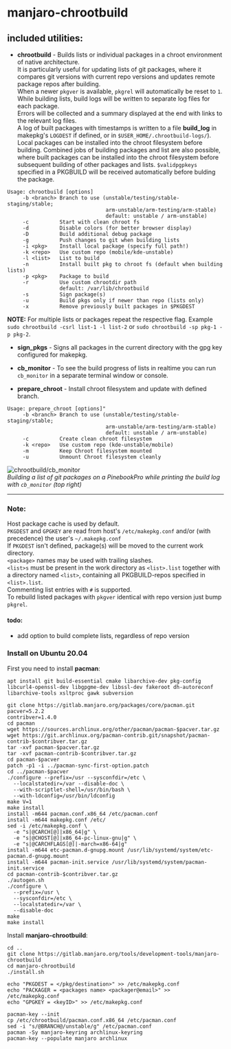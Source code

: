 # manjaro-chrootbuild

## included utilities:

- **chrootbuild** - Builds lists or individual packages in a chroot environment of native architecture.  
It is particularly useful for updating lists of git packages, where it compares git versions with current repo versions and updates remote package repos after building.  
When a newer `pkgver` is available, `pkgrel` will automatically be reset to `1`.  
While building lists, build logs will be written to separate log files for each package.  
Errors will be collected and a summary displayed at the end with links to the relevant log files.  
A log of built packages with timestamps is written to a file **build_log** in makepkg's `LOGDEST` if defined, or in `$USER_HOME/.chrootbuild-logs/`).
Local packages can be installed into the chroot filesystem before building.
Combined jobs of building packages and list are also possible, where built packages can be installed into the chroot filesystem before subsequent building of other packages and lists.
`$validpgpkeys` specified in a PKGBUILD will be received automatically before bulding the package.
```
Usage: chrootbuild [options]
     -b <branch> Branch to use (unstable/testing/stable-staging/stable;
                                arm-unstable/arm-testing/arm-stable)
                                default: unstable / arm-unstable)
     -c          Start with clean chroot fs
     -d          Disable colors (for better browser display)
     -D          Build additional debug package
     -g          Push changes to git when building lists
     -i <pkg>    Install local package (specify full path!)
     -k <repo>   Use custom repo (mobile/kde-unstable)
     -l <list>   List to build
     -n          Install built pkg to chroot fs (default when building lists)
     -p <pkg>    Package to build
     -r          Use custom chrootdir path
                 default: /var/lib/chrootbuild
     -s          Sign package(s)
     -u          Build pkgs only if newer than repo (lists only)
     -x          Remove previously built packages in $PKGDEST
```

**NOTE:** For multiple lists or packages repeat the respective flag. Example `sudo chrootbuild -csrl list-1 -l list-2` or `sudo chrootbuild -sp pkg-1 -p pkg-2`.

- **sign_pkgs**      - Signs all packages in the current directory with the gpg key configured for makepkg.

- **cb_monitor**     - To see the build progress of lists in realtime you can run `cb_monitor` in a separate terminal window or console.

- **prepare_chroot** - Install chroot filesystem and update with defined branch.
```
Usage: prepare_chroot [options]"
     -b <branch> Branch to use (unstable/testing/stable-staging/stable;
                                arm-unstable/arm-testing/arm-stable)
                                default: unstable / arm-unstable)
     -c          Create clean chroot filesystem
     -k <repo>   Use custom repo (kde-unstable/mobile)
     -m          Keep Chroot filesystem mounted
     -u          Unmount Chroot filesystem cleanly
```

![chrootbuild/cb_monitor](https://gitlab.manjaro.org/manjaro-arm/applications/manjaro-chrootbuild/-/raw/build-monitor/chrootbuild_in_action.png)  
_Building a list of git packages on a PinebookPro while printing the build log with `cb_monitor` (top right)_
___
### Note:
Host package cache is used by default.  
`PKGDEST` and `GPGKEY` are read from host's `/etc/makepkg.conf` and/or (with precedence) the user's `~/.makepkg.conf`  
If `PKGDEST` isn't defined, package(s) will be moved to the current work directory.  
`<package>` names may be used with trailing slashes.  
`<list>s` must be present in the work directory as `<list>.list` together with a directory named `<list>`, containing all PKGBUILD-repos specified in `<list>.list`.  
Commenting list entries with `#` is supported.  
To rebuild listed packages with `pkgver` identical with repo version just bump `pkgrel`.

#### todo:
- add option to build complete lists, regardless of repo version

### Install on Ubuntu 20.04

First you need to install **pacman**:

```
apt install git build-essential cmake libarchive-dev pkg-config libcurl4-openssl-dev libgpgme-dev libssl-dev fakeroot dh-autoreconf libarchive-tools xsltproc gawk subversion

git clone https://gitlab.manjaro.org/packages/core/pacman.git
pacver=5.2.2
contribver=1.4.0
cd pacman
wget https://sources.archlinux.org/other/pacman/pacman-$pacver.tar.gz
wget https://git.archlinux.org/pacman-contrib.git/snapshot/pacman-contrib-$contribver.tar.gz
tar -xvf pacman-$pacver.tar.gz
tar -xvf pacman-contrib-$contribver.tar.gz
cd pacman-$pacver
patch -p1 -i ../pacman-sync-first-option.patch
cd ../pacman-$pacver
./configure --prefix=/usr --sysconfdir=/etc \
  --localstatedir=/var --disable-doc \
  --with-scriptlet-shell=/usr/bin/bash \
  --with-ldconfig=/usr/bin/ldconfig
make V=1
make install
install -m644 pacman.conf.x86_64 /etc/pacman.conf
install -m644 makepkg.conf /etc/
sed -i /etc/makepkg.conf \
  -e "s|@CARCH[@]|x86_64|g" \
  -e "s|@CHOST[@]|x86_64-pc-linux-gnu|g" \
  -e "s|@CARCHFLAGS[@]|-march=x86-64|g"
install -m644 etc-pacman.d-gnupg.mount /usr/lib/systemd/system/etc-pacman.d-gnupg.mount
install -m644 pacman-init.service /usr/lib/systemd/system/pacman-init.service
cd pacman-contrib-$contribver.tar.gz
./autogen.sh
./configure \
  --prefix=/usr \
  --sysconfdir=/etc \
  --localstatedir=/var \
  --disable-doc
make
make install
```


Install **manjaro-chrootbuild**:

```
cd ..
git clone https://gitlab.manjaro.org/tools/development-tools/manjaro-chrootbuild
cd manjaro-chrootbuild
./install.sh

echo "PKGDEST = </pkg/destination>" >> /etc/makepkg.conf
echo "PACKAGER = <packages name> <packager@email>" >> /etc/makepkg.conf
echo "GPGKEY = <keyID>" >> /etc/makepkg.conf

pacman-key --init
cp /etc/chrootbuild/pacman.conf.x86_64 /etc/pacman.conf
sed -i "s/@BRANCH@/unstable/g" /etc/pacman.conf
pacman -Sy manjaro-keyring archlinux-keyring
pacman-key --populate manjaro archlinux
```
